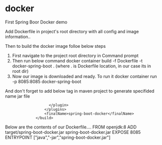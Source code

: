 # docker
First Spring Boor Docker demo

Add Dockerfile in project's root directory with all config and image information..

Then to build the docker image folloe below steps

1. First navigate to the project root directory in Command prompt
2. Then run below command
           docker container build -f Dockerfile -t docker-spring-boot . (where . is Dockerfile location, in our case its in root dir)
3. Now our image is downloaded and ready. To run it 
           docker container run -p 8085:8085 docker-spring-boot
           
And don't forget to add below <finalname> tag in maven project to generate specifided name jar file

                 		</plugin>
		              </plugins>
		              <finalName>spring-boot-docker</finalName>
	              </build>
                
Below are the contents of our Dockerfile....
                  FROM openjdk:8
                  ADD target/spring-boot-docker.jar spring-boot-docker.jar
                  EXPOSE 8085
                  ENTRYPOINT ["java","-jar","spring-boot-docker.jar"]
